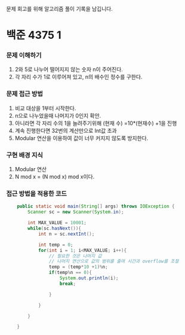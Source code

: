 문제 회고를 위해 알고리즘 풀이 기록을 남깁니다.

# 백준 4375 1


### 문제 이해하기
1. 2와 5로 나누어 떨어지지 않는 숫자 n이 주어진다.
2. 각 자리 수가 1로 이루어져 있고, n의 배수인 정수를 구한다.

### 문제 접근 방법
1. 비교 대상을 1부터 시작한다.
2. n으로 나누었을때 나머지가 0인지 확안. 
3. 아니라면 각 자리 수의 1을 늘려주기위해 (현재 수) =10*(현재수) +1을 진행
4. 계속 진행한다면 32번의 계산만으로 Int값 초과
5. Modular 연산을 이용하여 값이 너무 커지지 않도록 방지한다.

### 구현 배경 지식
1. Modular 연산
2. N mod x = (N mod x) mod x이다.

### 접근 방법을 적용한 코드
```java
    public static void main(String[] args) throws IOException {
        Scanner sc = new Scanner(System.in);

        int MAX_VALUE = 10001;
        while(sc.hasNext()){
            int n = sc.nextInt();

            int temp = 0;
            for(int i = 1; i<MAX_VALUE; i++){
                // 필요한 것은 나머지 값
                // 나머지 연산으로 값의 범위를 줄여 시간과 overflow를 조절
                temp = (temp*10 +1)%n;
                if(temp%n == 0){
                    System.out.println(i);
                    break;

                }

            }

        }

    }
```

